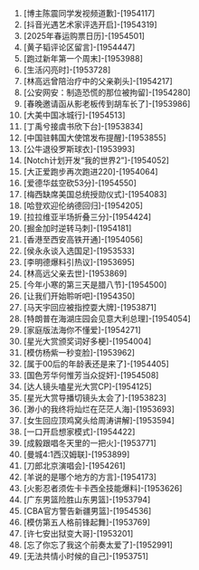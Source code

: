 
1. [博主陈震同学发视频道歉]-[1954117]
1. [抖音光遇艺术家评选开启]-[1954319]
1. [2025年春运购票日历]-[1954501]
1. [黄子韬评论区留言]-[1954447]
1. [跑过新年第一个周末]-[1953988]
1. [生活闪亮时]-[1953728]
1. [林高远曾陪治疗中的父亲剃头]-[1954217]
1. [公安网安：制造恐慌的那位被拘留]-[1954280]
1. [春晚邀请函从影老板传到胡车长了]-[1953986]
1. [大美中国冰城行]-[1954513]
1. [丁禹兮接虞书欣下台]-[1953834]
1. [中国驻韩国大使馆发布提醒]-[1953855]
1. [公牛退役罗斯球衣]-[1953993]
1. [Notch计划开发“我的世界2”]-[1954052]
1. [大正爱跑步再次跑进220]-[1954064]
1. [爱德华兹空砍53分]-[1954550]
1. [梅西缺席美国总统授勋仪式]-[1954083]
1. [哈登欢迎伦纳德回归]-[1954205]
1. [拉拉维亚半场折叠三分]-[1954424]
1. [掘金加时逆转马刺]-[1954181]
1. [香港至西安高铁开通]-[1954056]
1. [侯永永谈入选国足]-[1953533]
1. [李明德爆料引热议]-[1953695]
1. [林高远父亲去世]-[1953869]
1. [今年小寒的第三天是腊八节]-[1954500]
1. [让我们开始聆听吧]-[1954350]
1. [马天宇回应被指控耍大牌]-[1953871]
1. [特朗普在海湖庄园会见意大利总理]-[1954054]
1. [家庭版法海你不懂爱]-[1954271]
1. [星光大赏颁奖词好多梗]-[1954004]
1. [模仿杨紫一秒变脸]-[1953962]
1. [属于00后的年龄表还是来了]-[1954405]
1. [国色芳华何惟芳当众捉奸]-[1954508]
1. [达人镜头嗑星光大赏CP]-[1954125]
1. [星光大赏导播切镜头太会了]-[1953823]
1. [渺小的我终将灿烂在茫茫人海]-[1953693]
1. [女生回应顶鸡窝头给周涛讲解]-[1953594]
1. [一口开启想家模式]-[1954422]
1. [成毅跟唱冬天里的一把火]-[1953771]
1. [曼城4:1西汉姆联]-[1953899]
1. [刀郎北京演唱会]-[1954261]
1. [羊说的是哪个地方的方言]-[1954173]
1. [火影忍者须佐卡卡西全技能爆料]-[1953626]
1. [广东男篮险胜山东男篮]-[1953794]
1. [CBA官方警告新疆男篮]-[1954536]
1. [模仿第五人格前锋起舞]-[1953769]
1. [许七安出狱变大哥]-[1953201]
1. [忘了你忘了我这个前奏太爱了]-[1952991]
1. [无法共情小时候的自己]-[1953751]